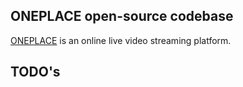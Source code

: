 ## ONEPLACE open-source codebase

[ONEPLACE](https://#) is an online live video streaming platform.

## TODO's
